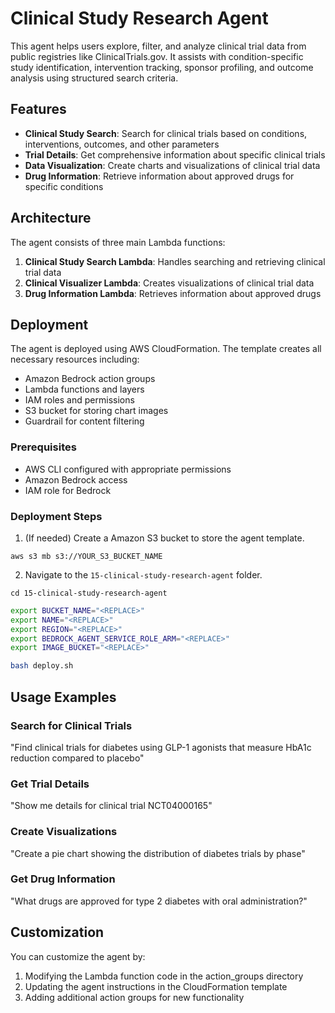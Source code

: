 # Clinical Study Research Agent

This agent helps users explore, filter, and analyze clinical trial data from public registries like ClinicalTrials.gov. It assists with condition-specific study identification, intervention tracking, sponsor profiling, and outcome analysis using structured search criteria.

## Features

- **Clinical Study Search**: Search for clinical trials based on conditions, interventions, outcomes, and other parameters
- **Trial Details**: Get comprehensive information about specific clinical trials
- **Data Visualization**: Create charts and visualizations of clinical trial data
- **Drug Information**: Retrieve information about approved drugs for specific conditions

## Architecture

The agent consists of three main Lambda functions:

1. **Clinical Study Search Lambda**: Handles searching and retrieving clinical trial data
2. **Clinical Visualizer Lambda**: Creates visualizations of clinical trial data
3. **Drug Information Lambda**: Retrieves information about approved drugs

## Deployment

The agent is deployed using AWS CloudFormation. The template creates all necessary resources including:

- Amazon Bedrock action groups
- Lambda functions and layers
- IAM roles and permissions
- S3 bucket for storing chart images
- Guardrail for content filtering

### Prerequisites

- AWS CLI configured with appropriate permissions
- Amazon Bedrock access
- IAM role for Bedrock

### Deployment Steps

1. (If needed) Create a Amazon S3 bucket to store the agent template.

`aws s3 mb s3://YOUR_S3_BUCKET_NAME`

2. Navigate to the `15-clinical-study-research-agent` folder.

`cd 15-clinical-study-research-agent`

```bash
export BUCKET_NAME="<REPLACE>"
export NAME="<REPLACE>"
export REGION="<REPLACE>"
export BEDROCK_AGENT_SERVICE_ROLE_ARM="<REPLACE>"
export IMAGE_BUCKET="<REPLACE>"

bash deploy.sh
```

## Usage Examples

### Search for Clinical Trials

"Find clinical trials for diabetes using GLP-1 agonists that measure HbA1c reduction compared to placebo"

### Get Trial Details

"Show me details for clinical trial NCT04000165"

### Create Visualizations

"Create a pie chart showing the distribution of diabetes trials by phase"

### Get Drug Information

"What drugs are approved for type 2 diabetes with oral administration?"

## Customization

You can customize the agent by:

1. Modifying the Lambda function code in the action_groups directory
2. Updating the agent instructions in the CloudFormation template
3. Adding additional action groups for new functionality
